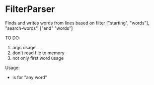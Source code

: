 # FilterParser
Finds and writes words from lines based on filter ["starting", "words"], "search-words", ["end" "words"]

TO DO:
1. argc usage
2. don't read file to memory
3. not only first word usage

Usage:
* is for "any word"
